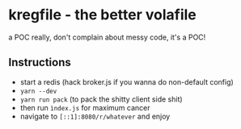 kregfile - the better volafile
===

a POC really, don't complain about messy code, it's a POC!

Instructions
---

- start a redis (hack broker.js if you wanna do non-default config)
- `yarn --dev`
- `yarn run pack` (to pack the shitty client side shit)
- then run `ìndex.js` for maximum cancer
- navigate to `[::1]:8080/r/whatever` and enjoy
